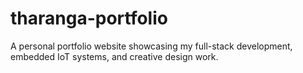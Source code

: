 # tharanga-portfolio
A personal portfolio website showcasing my full-stack development, embedded IoT systems, and creative design work.
